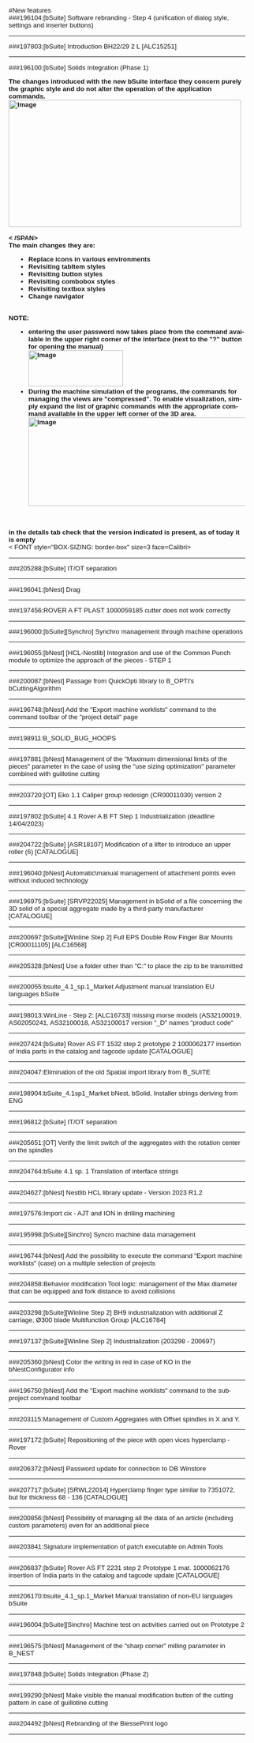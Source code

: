 #New features <br>
###196104:[bSuite] Software rebranding - Step 4 (unification of dialog style, settings and inserter buttons)<br>

<hr>

###197803:[bSuite] Introduction BH22/29 2 L [ALC15251]<br>

<hr>

###196100:[bSuite] Solids Integration (Phase 1)<br>
<html lang='en' xmlns='http://www.w3.org/1999/xhtml'><head><meta charset='utf-8'></head><body style="FONT-SIZE: 10pt; MARGIN-BOTTOM: 0px; FONT-FAMILY: Helvetica; MARGIN-TOP: 0px">
<div></div>
<div style="BOX-SIZING: border-box; FONT-SIZE: 10pt; FONT-FAMILY: Helvetica"><font style="BOX-SIZING: border-box; FONT-SIZE: 10pt; FONT-FAMILY: Helvetica" size="3" face="Calibri"><b style="BOX-SIZING: border-box; FONT-SIZE: 10pt; FONT-FAMILY: Helvetica"><font style="BOX-SIZING: border-box; FONT-SIZE: 10pt; FONT-FAMILY: Helvetica" size="3" face="Calibers">
<div style="BOX-SIZING: border-box; FONT-SIZE: 10pt; FONT-FAMILY: Helvetica"><span lang="IT" style="BOX-SIZING: border-box; FONT-SIZE: 10pt; FONT-FAMILY: Helvetica">The changes introduced with the new bSuite interface they concern purely the graphic style and do not alter the operation of the application commands.<br style="BOX-SIZING: border-box; FONT-SIZE: 10pt; FONT-FAMILY: Helvetica"></span></div><span lang="IT" style="BOX-SIZING: border-box; FONT-SIZE: 10pt; FONT-FAMILY: Helvetica"><img id="0" style="BOX-SIZING: border-box; FONT-SIZE: 10pt; MAX-WIDTH: 100%; HEIGHT: 257px; FONT-FAMILY: Helvetica; WIDTH: 471px; align-self: center" alt="Image" src="Images/Image_0.png" width="471" height="257"><br style="BOX-SIZING: border-box; FONT-SIZE: 10pt; FONT-FAMILY: Helvetica"><br style="BOX-SIZING: border-box; FONT-SIZE: 10pt; FONT-FAMILY: Helvetica">&lt; /SPAN&gt; 
<div style="BOX-SIZING: border-box; FONT-SIZE: 10pt; FONT-FAMILY: Helvetica">
<div style="BOX-SIZING: border-box; FONT-SIZE: 10pt; FONT-FAMILY: Helvetica"><span lang="IT" style="BOX-SIZING: border-box; FONT-SIZE: 10pt; FONT-FAMILY: Helvetica">The main changes they are:</span> </div></div>
<div style="BOX-SIZING: border-box; FONT-SIZE: 10pt; FONT-FAMILY: Helvetica"><span lang="IT" style="BOX-SIZING: border-box; FONT-SIZE: 10pt; FONT-FAMILY: Helvetica">
<ul style="BOX-SIZING: border-box; FONT-SIZE: 10pt; FONT-FAMILY: Helvetica; PADDING-BOTTOM: 0px; PADDING-TOP: 0px; PADDING-LEFT: 40px; PADDING-RIGHT: 0px">
<li style="BOX-SIZING: border-box; FONT-SIZE: 10pt; FONT-FAMILY: Helvetica; MARGIN: 0cm"><span lang="IT" style="BOX-SIZING: border-box; FONT-SIZE: 10pt; FONT-FAMILY: Helvetica">Replace icons in various environments</span> 
<li style="BOX-SIZING: border-box; FONT-SIZE: 10pt; FONT-FAMILY: Helvetica; MARGIN: 0cm"><span lang="IT" style="BOX-SIZING: border-box; FONT-SIZE: 10pt; FONT-FAMILY: Helvetica">Revisiting tabItem styles</span> 
<li style="BOX-SIZING: border-box; FONT-SIZE: 10pt; FONT-FAMILY: Helvetica; MARGIN: 0cm"><span lang="IT" style="BOX-SIZING: border-box; FONT-SIZE: 10pt; FONT-FAMILY: Helvetica">Revisiting button styles</span> 
<li style="BOX-SIZING: border-box; FONT-SIZE: 10pt; FONT-FAMILY: Helvetica; MARGIN: 0cm"><span lang="IT" style="BOX-SIZING: border-box; FONT-SIZE: 10pt; FONT-FAMILY: Helvetica">Revisiting combobox styles</span> 
<li style="BOX-SIZING: border-box; FONT-SIZE: 10pt; FONT-FAMILY: Helvetica; MARGIN: 0cm"><span lang="IT" style="BOX-SIZING: border-box; FONT-SIZE: 10pt; FONT-FAMILY: Helvetica">Revisiting textbox styles</span> 
<li style="BOX-SIZING: border-box; FONT-SIZE: 10pt; FONT-FAMILY: Helvetica"><span lang="IT" style="BOX-SIZING: border-box; FONT-SIZE: 10pt; FONT-FAMILY: Helvetica"><span lang="IT" style="BOX-SIZING: border-box; FONT-SIZE: 10pt; FONT-FAMILY: Helvetica">Change navigator </span></span></li></ul>
<div style="BOX-SIZING: border-box; FONT-SIZE: 10pt; FONT-FAMILY: Helvetica"><br style="BOX-SIZING: border-box; FONT-SIZE: 10pt; FONT-FAMILY: Helvetica"></div>
<div style="BOX-SIZING: border-box; FONT-SIZE: 10pt; FONT-FAMILY: Helvetica">NOTE:<br style="BOX-SIZING: border-box; FONT-SIZE: 10pt; FONT-FAMILY: Helvetica">
<ul style="BOX-SIZING: border-box; FONT-SIZE: 10pt; FONT-FAMILY: Helvetica; PADDING-BOTTOM: 0px; PADDING-TOP: 0px; PADDING-LEFT: 40px; PADDING-RIGHT: 0px">
<li style="BOX-SIZING: border-box; FONT-SIZE: 10pt; FONT-FAMILY: Helvetica; MARGIN: 0cm"><span lang="IT" style="BOX-SIZING: border-box; FONT-SIZE: 10pt; FONT-FAMILY: Helvetica">entering the user password now takes place from the command available in the upper right corner of the interface (next to the "?" button for opening the manual)<br style="BOX-SIZING: border-box; FONT-SIZE: 10pt; FONT-FAMILY: Helvetica"></span><span lang="IT" style="BOX-SIZING: border-box; FONT-SIZE: 10pt; FONT-FAMILY: Helvetica"><img id="1" style="BOX-SIZING: border-box; FONT-SIZE: 10pt; MAX-WIDTH: 100%; HEIGHT: 73px; FONT-FAMILY: Helvetica; WIDTH: 192px; align-self: center" alt="Image" src="Images/Image_1.png" width="192" height="73"><br style="BOX-SIZING: border-box; FONT-SIZE: 10pt; FONT-FAMILY: Helvetica"></span><span lang="IT" style="BOX-SIZING: border-box; FONT-SIZE: 10pt; FONT-FAMILY: Helvetica"></span><span lang="IT" style="BOX-SIZING: border-box; FONT-SIZE: 10pt; FONT-FAMILY: Helvetica"></span>
<li style="BOX-SIZING: border-box; FONT-SIZE: 10pt; FONT-FAMILY: Helvetica"><span lang="IT" style="BOX-SIZING: border-box; FONT-SIZE: 10pt; FONT-FAMILY: Helvetica">During the machine simulation of the programs, the commands for managing the views are "compressed". To enable visualization, simply expand the list of graphic commands with the appropriate command available in the upper left corner of the 3D area.<br style="BOX-SIZING: border-box; FONT-SIZE: 10pt; FONT-FAMILY: Helvetica"><img id="2" style="BOX-SIZING: border-box; FONT-SIZE: 10pt; MAX-WIDTH: 100%; HEIGHT: 179px; FONT-FAMILY: Helvetica; WIDTH: 594px; align-self: center" alt="Image" src="Images/Image_2.png" width="594" height="179"><br style="BOX-SIZING: border-box; FONT-SIZE: 10pt; FONT-FAMILY: Helvetica" <="" span=""></span></li></ul></div></span></div><br style="BOX-SIZING: border-box; FONT-SIZE: 10pt; FONT-FAMILY: Helvetica"><br></span></font></b></font></div>
<div style="BOX-SIZING: border-box; FONT-SIZE: 10pt; FONT-FAMILY: Helvetica"><font style="BOX-SIZING: border-box; FONT-SIZE: 10pt; FONT-FAMILY: Helvetica" size="3" face="Calibri"><b style="BOX-SIZING: border-box; FONT-SIZE: 10pt; FONT-FAMILY: Helvetica"><font style="BOX-SIZING: border-box; FONT-SIZE: 10pt; FONT-FAMILY: Helvetica" size="3" face="Calibri">in the details tab check that the version indicated is present, as of today it is empty</font></b></font> </div>&lt; FONT style="BOX-SIZING: border-box" size=3 face=Calibri&gt;<b style="BOX-SIZING: border-box; FONT-SIZE: 10pt; FONT-FAMILY: Helvetica"><font style="BOX-SIZING: border-box; FONT-SIZE: 10pt; FONT-FAMILY: Helvetica" size="3" face="Calibri"><br style="BOX-SIZING: border-box; FONT-SIZE: 10pt; FONT-FAMILY: Helvetica"></font></b>
<p style="BOX-SIZING: border-box; FONT-SIZE: 10pt; FONT-FAMILY: Helvetica"></p>
<div></div><span style="BOX-SIZING: border-box; FONT-SIZE: 10pt; FONT-FAMILY: Helvetica"><font style="BOX-SIZING: border-box; FONT-SIZE: 10pt; FONT-FAMILY: Helvetica" size="3" face="Calibri"><span lang="IT" style="BOX-SIZING: border-box; FONT-SIZE: 10pt; FONT-FAMILY: Helvetica"><span style="BOX-SIZING: border-box; FONT: 10pt Helvetica; DISPLAY: inline !important"></span></span></font></span></body></html>
<hr>

###205288:[bSuite] IT/OT separation<br>

<hr>

###196041:[bNest] Drag<br>

<hr>

###197456:ROVER A FT PLAST 1000059185 cutter does not work correctly<br>

<hr>

###196000:[bSuite][Synchro] Synchro management through machine operations<br>

<hr>

###196055:[bNest] [HCL-Nestlib] Integration and use of the Common Punch module to optimize the approach of the pieces - STEP 1<br>

<hr>

###200087:[bNest] Passage from QuickOpti library to B_OPTI's bCuttingAlgorithm<br>

<hr>

###196748:[bNest] Add the "Export machine worklists" command to the command toolbar of the "project detail" page<br>

<hr>

###198911:B_SOLID_BUG_HOOPS<br>

<hr>

###197881:[bNest] Management of the "Maximum dimensional limits of the pieces" parameter in the case of using the "use sizing optimization" parameter combined with guillotine cutting<br>

<hr>

###203720:[OT] Eko 1.1 Caliper group redesign (CR00011030) version 2<br>

<hr>

###197802:[bSuite] 4.1 Rover A B FT Step 1 Industrialization (deadline 14/04/2023)<br>

<hr>

###204722:[bSuite] [ASR18107] Modification of a lifter to introduce an upper roller (6) [CATALOGUE]<br>

<hr>

###196040:[bNest] Automatic\manual management of attachment points even without induced technology<br>

<hr>

###196975:[bSuite] [SRVP22025] Management in bSolid of a file concerning the 3D solid of a special aggregate made by a third-party manufacturer [CATALOGUE]<br>

<hr>

###200697:[bSuite][Winline Step 2] Full EPS Double Row Finger Bar Mounts [CR00011105] [ALC16568]<br>

<hr>

###205328:[bNest] Use a folder other than "C:" to place the zip to be transmitted<br>

<hr>

###200055:bsuite_4.1_sp.1_Market Adjustment manual translation EU languages ​​bSuite<br>

<hr>

###198013:WinLine - Step 2: [ALC16733] missing morse models (AS32100019, AS02050241, AS32100018, AS32100017 version "_D" names "product code"<br>

<hr>

###207424:[bSuite] Rover AS FT 1532 step 2 prototype 2 1000062177 insertion of India parts in the catalog and tagcode update [CATALOGUE]<br>

<hr>

###204047:Elimination of the old Spatial import library from B_SUITE<br>

<hr>

###198904:bSuite_4.1sp1_Market bNest, bSolid, Installer strings deriving from ENG<br>

<hr>

###196812:[bSuite] IT/OT separation<br>

<hr>

###205651:[OT] Verify the limit switch of the aggregates with the rotation center on the spindles<br>

<hr>

###204764:bSuite 4.1 sp.  1 Translation of interface strings<br>

<hr>

###204627:[bNest] Nestlib HCL library update - Version 2023 R1.2<br>

<hr>

###197576:Import cix - AJT and ION in drilling machining<br>

<hr>

###195998:[bSuite][Sinchro] Syncro machine data management<br>

<hr>

###196744:[bNest] Add the possibility to execute the command "Export machine worklists" (case) on a multiple selection of projects<br>

<hr>

###204858:Behavior modification Tool logic: management of the Max diameter that can be equipped and fork distance to avoid collisions<br>

<hr>

###203298:[bSuite][Winline Step 2] BH9 industrialization with additional Z carriage, Ø300 blade Multifunction Group [ALC16784]<br>

<hr>

###197137:[bSuite][Winline Step 2] Industrialization (203298 - 200697)<br>

<hr>

###205360:[bNest] Color the writing in red in case of KO in the bNestConfigurator info<br>

<hr>

###196750:[bNest] Add the "Export machine worklists" command to the sub-project command toolbar<br>

<hr>

###203115:Management of Custom Aggregates with Offset spindles in X and Y.<br>

<hr>

###197172:[bSuite] Repositioning of the piece with open vices hyperclamp - Rover<br>

<hr>

###206372:[bNest] Password update for connection to DB Winstore<br>

<hr>

###207717:[bSuite] [SRWL22014] Hyperclamp finger type similar to 7351072, but for thickness 68 - 136 [CATALOGUE]<br>

<hr>

###200856:[bNest] Possibility of managing all the data of an article (including custom parameters) even for an additional piece<br>

<hr>

###203841:Signature implementation of patch executable on Admin Tools<br>

<hr>

###206837:[bSuite] Rover AS FT 2231 step 2 Prototype 1 mat.  1000062176 insertion of India parts in the catalog and tagcode update [CATALOGUE]<br>

<hr>

###206170:bsuite_4.1_sp.1_Market Manual translation of non-EU languages ​​bSuite<br>

<hr>

###196004:[bSuite][Sinchro] Machine test on activities carried out on Prototype 2<br>

<hr>

###196575:[bNest] Management of the "sharp corner" milling parameter in B_NEST<br>

<hr>

###197848:[bSuite] Solids Integration (Phase 2)<br>

<hr>

###199290:[bNest] Make visible the manual modification button of the cutting pattern in case of guillotine cutting<br>

<hr>

###204492:[bNest] Rebranding of the BiessePrint logo<br>

<hr>

